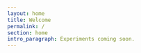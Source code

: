 ```yaml
---
layout: home
title: Welcome
permalink: /
section: home
intro_paragraph: Experiments coming soon.
---
```


